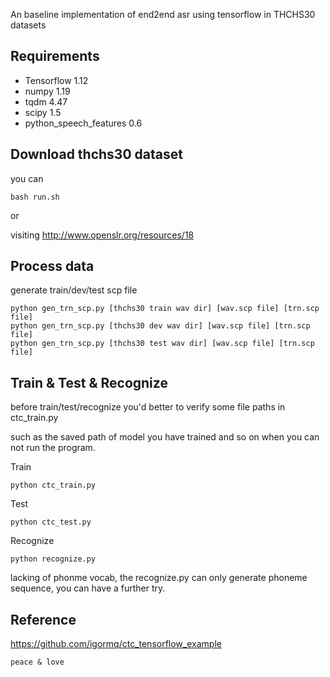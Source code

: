 An baseline implementation of end2end asr using tensorflow in THCHS30 datasets 

## Requirements ##

* Tensorflow 1.12
* numpy 1.19
* tqdm 4.47
* scipy 1.5
* python_speech_features 0.6 

## Download thchs30 dataset ##
you can
```
bash run.sh
```
or 

visiting http://www.openslr.org/resources/18
## Process data ##

generate train/dev/test scp file

```
python gen_trn_scp.py [thchs30 train wav dir] [wav.scp file] [trn.scp file]
python gen_trn_scp.py [thchs30 dev wav dir] [wav.scp file] [trn.scp file]
python gen_trn_scp.py [thchs30 test wav dir] [wav.scp file] [trn.scp file]
```

## Train & Test & Recognize ##

before train/test/recognize you'd better to verify some file paths in ctc_train.py 

such as the saved path of model you have trained and so on when you can not run the program.  

Train

```
python ctc_train.py
```

Test

```
python ctc_test.py
```

Recognize

```
python recognize.py
```

lacking of phonme vocab, the recognize.py can only generate phoneme sequence, you can have a further try.

## Reference ##

https://github.com/igormq/ctc_tensorflow_example




```
peace & love
```
